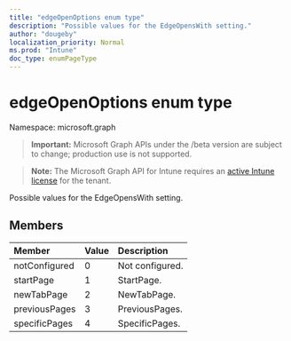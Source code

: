 ```yaml
---
title: "edgeOpenOptions enum type"
description: "Possible values for the EdgeOpensWith setting."
author: "dougeby"
localization_priority: Normal
ms.prod: "Intune"
doc_type: enumPageType
---
```


# edgeOpenOptions enum type

Namespace: microsoft.graph

> **Important:** Microsoft Graph APIs under the /beta version are subject to change; production use is not supported.

> **Note:** The Microsoft Graph API for Intune requires an [active Intune license](https://go.microsoft.com/fwlink/?linkid=839381) for the tenant.

Possible values for the EdgeOpensWith setting.

## Members
|Member|Value|Description|
|:---|:---|:---|
|notConfigured|0|Not configured.|
|startPage|1|StartPage.|
|newTabPage|2|NewTabPage.|
|previousPages|3|PreviousPages.|
|specificPages|4|SpecificPages.|




